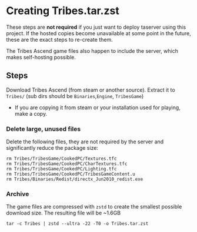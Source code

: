 # Creating Tribes.tar.zst

These steps are **not required** if you just want to deploy taserver using this project.
If the hosted copies become unavailable at some point in the future, these are the exact steps to re-create them.

The Tribes Ascend game files also happen to include the server, which makes self-hosting possible.

## Steps
Download Tribes Ascend (from steam or another source). Extract it to `Tribes/` (sub dirs should be `Binaries`,`Engine`, `TribesGame`)
- If you are copying it from steam or your installation used for playing, make a copy.

### Delete large, unused files
Delete the following files, they are not required by the server and significantly reduce the package size:

```
rm Tribes/TribesGame/CookedPC/Textures.tfc
rm Tribes/TribesGame/CookedPC/CharTextures.tfc
rm Tribes/TribesGame/CookedPC/Lighting.tfc
rm Tribes/TribesGame/CookedPC/TribesGameContent.u
rm Tribes/Binaries/Redist/directx_Jun2010_redist.exe
```

### Archive
The game files are compressed with `zstd` to create the smallest possible download size. The resulting file will be ~1.6GB
```
tar -c Tribes | zstd --ultra -22 -T0 -o Tribes.tar.zst
```
